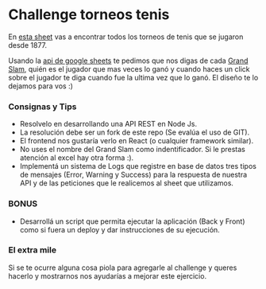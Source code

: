 # Challenge torneos tenis

En [esta sheet](https://docs.google.com/spreadsheets/d/1GZu4w8_NiJS8I1--C-N5O2dPoj_Bv-ojekMRDS2ToMQ/edit#gid=1490274874) vas a encontrar todos los torneos de tenis que se jugaron desde 1877.

Usando la [api de google sheets](https://developers.google.com/sheets/api/) te pedimos que nos digas de cada [Grand Slam](https://es.wikipedia.org/wiki/Grand_Slam_(tenis)), quién es el jugador que mas veces lo ganó y cuando haces un click sobre el jugador te diga cuando fue la ultima vez que lo ganó.
El diseño te lo dejamos para vos :)


### Consignas y Tips

* Resolvelo en desarrollando una API REST en Node Js.
* La resolución debe ser un fork de este repo (Se evalúa el uso de GIT).
* El frontend nos gustaría verlo en React (o cualquier framework similar).
* No uses el nombre del Grand Slam como indentificador. Si le prestas atención al excel hay otra forma :).
* Implementá un sistema de Logs que registre en base de datos tres tipos de mensajes (Error, Warning y Success) para la respuesta de nuestra API y de las peticiones que le realicemos al sheet que utilizamos.

### BONUS

* Desarrollá un script que permita ejecutar la aplicación (Back y Front) como si fuera un deploy y dar instrucciones de su ejecución.

### El extra mile

Si se te ocurre alguna cosa piola para agregarle al challenge y queres hacerlo y mostrarnos nos ayudarías a mejorar este ejercicio.
